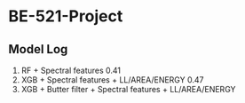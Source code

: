 # BE-521-Project

## Model Log

1. RF + Spectral features 0.41
2. XGB + Spectral features + LL/AREA/ENERGY 0.47
3. XGB + Butter filter + Spectral features + LL/AREA/ENERGY
